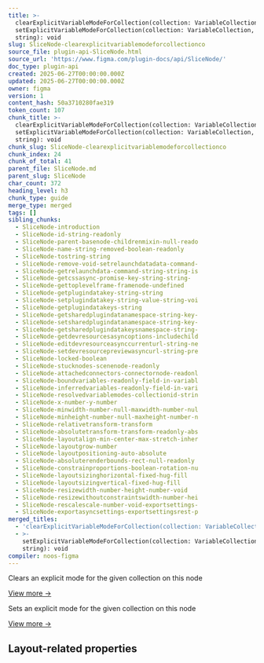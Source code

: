 ```yaml
---
title: >-
  clearExplicitVariableModeForCollection(collection: VariableCollection): void +
  setExplicitVariableModeForCollection(collection: VariableCollection, modeId:
  string): void
slug: SliceNode-clearexplicitvariablemodeforcollectionco
source_file: plugin-api-SliceNode.html
source_url: 'https://www.figma.com/plugin-docs/api/SliceNode/'
doc_type: plugin-api
created: 2025-06-27T00:00:00.000Z
updated: 2025-06-27T00:00:00.000Z
owner: figma
version: 1
content_hash: 50a3710280fae319
token_count: 107
chunk_title: >-
  clearExplicitVariableModeForCollection(collection: VariableCollection): void +
  setExplicitVariableModeForCollection(collection: VariableCollection, modeId:
  string): void
chunk_slug: SliceNode-clearexplicitvariablemodeforcollectionco
chunk_index: 24
chunk_of_total: 41
parent_file: SliceNode.md
parent_slug: SliceNode
char_count: 372
heading_level: h3
chunk_type: guide
merge_type: merged
tags: []
sibling_chunks:
  - SliceNode-introduction
  - SliceNode-id-string-readonly
  - SliceNode-parent-basenode-childrenmixin-null-reado
  - SliceNode-name-string-removed-boolean-readonly
  - SliceNode-tostring-string
  - SliceNode-remove-void-setrelaunchdatadata-command-
  - SliceNode-getrelaunchdata-command-string-string-is
  - SliceNode-getcssasync-promise-key-string-string-
  - SliceNode-gettoplevelframe-framenode-undefined
  - SliceNode-getplugindatakey-string-string
  - SliceNode-setplugindatakey-string-value-string-voi
  - SliceNode-getplugindatakeys-string
  - SliceNode-getsharedplugindatanamespace-string-key-
  - SliceNode-setsharedplugindatanamespace-string-key-
  - SliceNode-getsharedplugindatakeysnamespace-string-
  - SliceNode-getdevresourcesasyncoptions-includechild
  - SliceNode-editdevresourceasynccurrenturl-string-ne
  - SliceNode-setdevresourcepreviewasyncurl-string-pre
  - SliceNode-locked-boolean
  - SliceNode-stucknodes-scenenode-readonly
  - SliceNode-attachedconnectors-connectornode-readonl
  - SliceNode-boundvariables-readonly-field-in-variabl
  - SliceNode-inferredvariables-readonly-field-in-vari
  - SliceNode-resolvedvariablemodes-collectionid-strin
  - SliceNode-x-number-y-number
  - SliceNode-minwidth-number-null-maxwidth-number-nul
  - SliceNode-minheight-number-null-maxheight-number-n
  - SliceNode-relativetransform-transform
  - SliceNode-absolutetransform-transform-readonly-abs
  - SliceNode-layoutalign-min-center-max-stretch-inher
  - SliceNode-layoutgrow-number
  - SliceNode-layoutpositioning-auto-absolute
  - SliceNode-absoluterenderbounds-rect-null-readonly
  - SliceNode-constrainproportions-boolean-rotation-nu
  - SliceNode-layoutsizinghorizontal-fixed-hug-fill
  - SliceNode-layoutsizingvertical-fixed-hug-fill
  - SliceNode-resizewidth-number-height-number-void
  - SliceNode-resizewithoutconstraintswidth-number-hei
  - SliceNode-rescalescale-number-void-exportsettings-
  - SliceNode-exportasyncsettings-exportsettingsrest-p
merged_titles:
  - 'clearExplicitVariableModeForCollection(collection: VariableCollection): void'
  - >-
    setExplicitVariableModeForCollection(collection: VariableCollection, modeId:
    string): void
compiler: noos-figma
---
```


Clears an explicit mode for the given collection on this node

[View more →](/plugin-docs/api/properties/ExplicitVariableModesMixin-clearexplicitvariablemodeforcollection/)

Sets an explicit mode for the given collection on this node

[View more →](/plugin-docs/api/properties/ExplicitVariableModesMixin-setexplicitvariablemodeforcollection/)

## Layout-related properties
